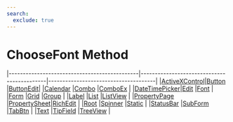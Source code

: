 ```yaml
---
search:
  exclude: true
---
```


<h1 class="heading"><span class="name">ChooseFont Method</span></h1>

|----------------------------------------------|--------------------------------------------|--------------------------------------|
|[ActiveXControl](../objects/activexcontrol.md)|[Button](../objects/button.md)              |[ButtonEdit](../objects/buttonedit.md)|
|[Calendar](../objects/calendar.md)            |[Combo](../objects/combo.md)                |[ComboEx](../objects/comboex.md)      |
|[DateTimePicker](../objects/datetimepicker.md)|[Edit](../objects/edit.md)                  |[Font](../objects/font.md)            |
|[Form](../objects/form.md)                    |[Grid](../objects/grid.md)                  |[Group](../objects/group.md)          |
|[Label](../objects/label.md)                  |[List](../objects/list.md)                  |[ListView](../objects/listview.md)    |
|[PropertyPage](../objects/propertypage.md)    |[PropertySheet](../objects/propertysheet.md)|[RichEdit](../objects/richedit.md)    |
|[Root](../objects/root.md)                    |[Spinner](../objects/spinner.md)            |[Static](../objects/static.md)        |
|[StatusBar](../objects/statusbar.md)          |[SubForm](../objects/subform.md)            |[TabBtn](../objects/tabbtn.md)        |
|[Text](../objects/text.md)                    |[TipField](../objects/tipfield.md)          |[TreeView](../objects/treeview.md)    |
